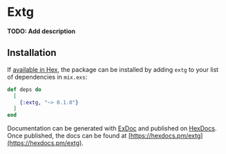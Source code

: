 # Extg

**TODO: Add description**

## Installation

If [available in Hex](https://hex.pm/docs/publish), the package can be installed
by adding `extg` to your list of dependencies in `mix.exs`:

```elixir
def deps do
  [
    {:extg, "~> 0.1.0"}
  ]
end
```

Documentation can be generated with [ExDoc](https://github.com/elixir-lang/ex_doc)
and published on [HexDocs](https://hexdocs.pm). Once published, the docs can
be found at [https://hexdocs.pm/extg](https://hexdocs.pm/extg).

